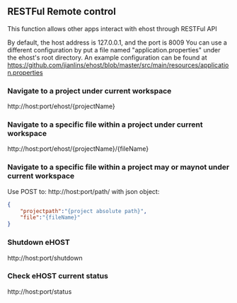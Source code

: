 ## RESTFul Remote control
This function allows other apps interact with ehost through RESTFul API

By default, the host address is 127.0.0.1, and the port is 8009
You can use a different configuration by put a file named "application.properties" under the ehost's root directory.
An example configuration can be found at https://github.com/jianlins/ehost/blob/master/src/main/resources/application.properties

### Navigate to a project under current workspace
http://host:port/ehost/{projectName}

### Navigate to a specific file within a project under current workspace
http://host:port/ehost/{projectName}/{fileName}


### Navigate to a specific file within a project may or maynot under current workspace
Use POST to:
http://host:port/path/
with json object:
```json
{
	"projectpath":"{project absolute path}",
	"file":"{fileName}"
}
```
### Shutdown eHOST
http://host:port/shutdown

### Check eHOST current status
http://host:port/status